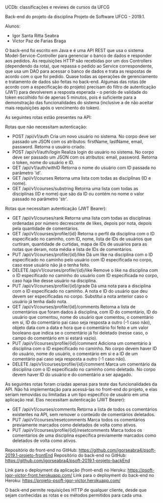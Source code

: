 UCDb: classificações e reviews de cursos da UFCG

Back-end do projeto da disciplina Projeto de Software UFCG - 2019.1.

Alunos:
* Igor Santa Ritta Seabra
* Victor Paz de Farias Braga

O back-end foi escrito em Java e é uma API REST que usa o sistema Model-Service-Controller para genenciar o banco de dados e responder aos pedidos. As requisições HTTP são recebidas por um dos Controllers (dependendo da rota), que repassa o pedido ao Service correspondente, que usa um DAO para acessar o banco de dados e trata as respostas de acordo com o que foi pedido. Quase todas as operações de gerenciamento e tratamento de dados são feitas no back-end. Algumas das rotas (de acordo com a especificação do projeto) precisam do filtro de autenticação (JWT) para devolverem a resposta esperada - o perído de validade do token escolhido foi de apenas 5 minutos, pois é suficiente para a demonstração das funcionalidades do sistema (inclusive a de não aceitar mais requisições após o vencimento do token).

As seguintes rotas estão presentes na API:

Rotas que não necessitam autenticação:
* POST	/api/v1/auth			Cria um novo usuário no sistema. No corpo deve ser passado um JSON com os atributos: firstName, lastName, email, password. Retorna o usuário criado.
* POST	/api/v1/auth/login		Realiza login do usuário no sistema. No corpo deve ser passado um JSON com os atributos: email, password. Retorna o token, nome do usuário e ID.
* GET	/api/v1/auth/withID		Retorna o nome do usuário com ID passada no parâmetro 'id'.
* GET	/api/v1/courses			Retorna uma lista com todas as disciplinas (ID e nome).
* GET	/api/v1/courses/substring	Retorna uma lista com todas as disciplinas (ID e nome) que são da ID ou contém no nome o valor passado no parâmetro 'str'.

Rotas que necessitam autenticação (JWT Bearer):
* GET		/api/v1/courses/rank			Retorna uma lista com todas as disciplinas ordenadas por número decrescente de likes, depois por nota, depois pela quantidade de comentários.
* GET		/api/v1/courses/profile/{id}		Retorna o perfil da disciplina com o ID especificado no caminho, com ID, nome, lista de IDs de usuários que curtiram, quantidade de curtidas, mapa de IDs de usuários para as notas que deram, nota média e lista de IDs de comentários.
* PUT		/api/v1/courses/profile/{id}/like	Dá um like na disciplina com o ID especificado no caminho pelo usuário com ID especificada no corpo, caso esse usuário não já o tenha feito.
* DELETE	/api/v1/courses/profile/{id}/like	Remove o like na disciplina com o ID especificado no caminho do usuário com ID especificada no corpo, caso haja like desse usuário na disciplina.
* PUT		/api/v1/courses/profile/{id}/grade	Dá uma nota para a disciplina com o ID especificado no caminho. A nota e ID do usuário que deu devem ser especificadas no corpo. Substitui a nota anterior caso o usuário já tenha dado nota.
* GET		/api/v1/courses/profile/{id}/comments	Retorna a lista de comentários que foram dados à disciplina, com ID do comentário, ID do usuário que comentou, nome do usuário que comentou, o comentário em si, ID do comentário pai caso seja resposta a outro (-1 caso não), objeto data com a data e hora que o comentário foi feito e um valor booleano que indica se o comentário já foi deletado (nesse caso, o campo do comentário em si estará vazio).
* PUT		/api/v1/courses/profile/{id}/comment	Adiciona um comentário à disciplina com o ID especificado no caminho. No corpo devem haver ID do usuário, nome do usuário, o comentário em si e a ID de um comentário pai caso seja resposta a outro (-1 caso não).
* DELETE	/api/v1/courses/profile/{id}/comment	Marca um comentário da disciplina com o ID especificado no caminho como deletado. No corpo devem haver ID do usuário e do comentário a ser apagado.

As seguintes rotas foram criadas apenas para teste das funcionalidades da API. Não há implementação para acessá-las no front-end do projeto, e elas seriam removidas ou limitadas a um tipo específico de usuário em uma aplicação real. Elas necessitam autenticação (JWT Bearer):
* GET	/api/v1/courses/comments			Retorna a lista de todos os comentários existentes na API, sem remover o conteúdo de comentários deletados.
* PUT	/api/v1/courses/resetcomments			Marca todos os comentários previamente marcados como deletados de volta como ativos.
* PUT	/api/v1/courses/profile/{id}/resetcomments	Marca todos os comentários de uma disciplina específica previamente marcados como deletados de volta como ativos.

Repositório do front-end no GitHub: https://github.com/igorseabra4/psoft-2019.1-projeto-frontEnd
Repositório do back-end no GitHub: https://github.com/igorseabra4/psoft-2019.1-projeto-backEnd

Link para o deployment da aplicação (front-end) no Heroku: https://psoft-igor-victor-front.herokuapp.com/
Link para o deployment do back-end no Heroku: https://projeto-psoft-igor-victor.herokuapp.com/

O back-end permite requisições HTTP de qualquer cliente, desde que sejam conhecidas as rotas e os métodos permitidos para cada uma.

